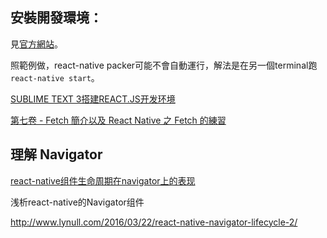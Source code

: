 ## 安裝開發環境：

見[官方網站](http://reactnative.cn/docs/0.30/getting-started.html#content)。

照範例做，react-native packer可能不會自動運行，解法是在另一個terminal跑`react-native start`。

[SUBLIME TEXT 3搭建REACT.JS开发环境](http://hao.jser.com/archive/8322/)

[第七卷 - Fetch 簡介以及 React Native 之 Fetch 的練習](http://winwu.github.io/react-native-note/2016/05/02/fetch-exampe/)



## 理解 Navigator

[react-native组件生命周期在navigator上的表现](http://www.lynull.com/2016/03/13/react-native-navigator-lifecycle/)

浅析react-native的Navigator组件



http://www.lynull.com/2016/03/22/react-native-navigator-lifecycle-2/

